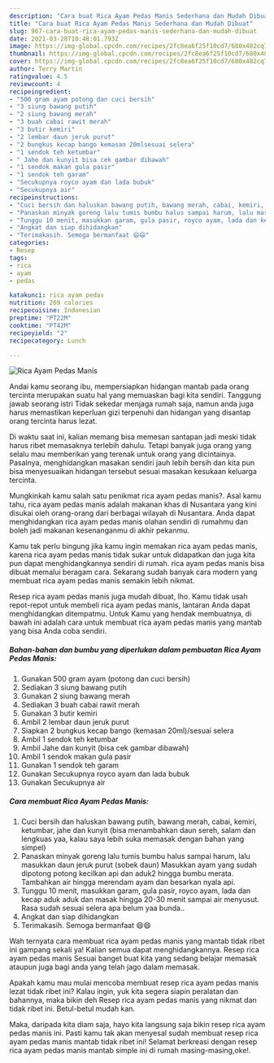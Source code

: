 ```yaml
---
description: "Cara buat Rica Ayam Pedas Manis Sederhana dan Mudah Dibuat"
title: "Cara buat Rica Ayam Pedas Manis Sederhana dan Mudah Dibuat"
slug: 967-cara-buat-rica-ayam-pedas-manis-sederhana-dan-mudah-dibuat
date: 2021-03-28T10:48:01.793Z
image: https://img-global.cpcdn.com/recipes/2fc8ea6f25f10cd7/680x482cq70/rica-ayam-pedas-manis-foto-resep-utama.jpg
thumbnail: https://img-global.cpcdn.com/recipes/2fc8ea6f25f10cd7/680x482cq70/rica-ayam-pedas-manis-foto-resep-utama.jpg
cover: https://img-global.cpcdn.com/recipes/2fc8ea6f25f10cd7/680x482cq70/rica-ayam-pedas-manis-foto-resep-utama.jpg
author: Terry Martin
ratingvalue: 4.5
reviewcount: 4
recipeingredient:
- "500 gram ayam potong dan cuci bersih"
- "3 siung bawang putih"
- "2 siung bawang merah"
- "3 buah cabai rawit merah"
- "3 butir kemiri"
- "2 lembar daun jeruk purut"
- "2 bungkus kecap bango kemasan 20mlsesuai selera"
- "1 sendok teh ketumbar"
- " Jahe dan kunyit bisa cek gambar dibawah"
- "1 sendok makan gula pasir"
- "1 sendok teh garam"
- "Secukupnya royco ayam dan lada bubuk"
- "Secukupnya air"
recipeinstructions:
- "Cuci bersih dan haluskan bawang putih, bawang merah, cabai, kemiri, ketumbar, jahe dan kunyit (bisa menambahkan daun sereh, salam dan lengkuas yaa, kalau saya lebih suka memasak dengan bahan yang simpel)"
- "Panaskan minyak goreng lalu tumis bumbu halus sampai harum, lalu masukkan daun jeruk purut (sobek daun) Masukkan ayam yang sudah dipotong potong kecilkan api dan aduk2 hingga bumbu merata. Tambahkan air hingga merendam ayam dan besarkan nyala api."
- "Tunggu 10 menit, masukkan garam, gula pasir, royco ayam, lada dan kecap aduk aduk dan masak hingga 20-30 menit sampai air menyusut. Rasa sudah sesuai selera apa belum yaa bunda.."
- "Angkat dan siap dihidangkan"
- "Terimakasih. Semoga bermanfaat 😄😄"
categories:
- Resep
tags:
- rica
- ayam
- pedas

katakunci: rica ayam pedas 
nutrition: 269 calories
recipecuisine: Indonesian
preptime: "PT22M"
cooktime: "PT42M"
recipeyield: "2"
recipecategory: Lunch

---
```



![Rica Ayam Pedas Manis](https://img-global.cpcdn.com/recipes/2fc8ea6f25f10cd7/680x482cq70/rica-ayam-pedas-manis-foto-resep-utama.jpg)

Andai kamu seorang ibu, mempersiapkan hidangan mantab pada orang tercinta merupakan suatu hal yang memuaskan bagi kita sendiri. Tanggung jawab seorang istri Tidak sekedar menjaga rumah saja, namun anda juga harus memastikan keperluan gizi terpenuhi dan hidangan yang disantap orang tercinta harus lezat.

Di waktu  saat ini, kalian memang bisa memesan santapan jadi meski tidak harus ribet memasaknya terlebih dahulu. Tetapi banyak juga orang yang selalu mau memberikan yang terenak untuk orang yang dicintainya. Pasalnya, menghidangkan masakan sendiri jauh lebih bersih dan kita pun bisa menyesuaikan hidangan tersebut sesuai masakan kesukaan keluarga tercinta. 



Mungkinkah kamu salah satu penikmat rica ayam pedas manis?. Asal kamu tahu, rica ayam pedas manis adalah makanan khas di Nusantara yang kini disukai oleh orang-orang dari berbagai wilayah di Nusantara. Anda dapat menghidangkan rica ayam pedas manis olahan sendiri di rumahmu dan boleh jadi makanan kesenanganmu di akhir pekanmu.

Kamu tak perlu bingung jika kamu ingin memakan rica ayam pedas manis, karena rica ayam pedas manis tidak sukar untuk didapatkan dan juga kita pun dapat menghidangkannya sendiri di rumah. rica ayam pedas manis bisa dibuat memalui beragam cara. Sekarang sudah banyak cara modern yang membuat rica ayam pedas manis semakin lebih nikmat.

Resep rica ayam pedas manis juga mudah dibuat, lho. Kamu tidak usah repot-repot untuk membeli rica ayam pedas manis, lantaran Anda dapat menghidangkan ditempatmu. Untuk Kamu yang hendak membuatnya, di bawah ini adalah cara untuk membuat rica ayam pedas manis yang mantab yang bisa Anda coba sendiri.

<!--inarticleads1-->

##### Bahan-bahan dan bumbu yang diperlukan dalam pembuatan Rica Ayam Pedas Manis:

1. Gunakan 500 gram ayam (potong dan cuci bersih)
1. Sediakan 3 siung bawang putih
1. Gunakan 2 siung bawang merah
1. Sediakan 3 buah cabai rawit merah
1. Gunakan 3 butir kemiri
1. Ambil 2 lembar daun jeruk purut
1. Siapkan 2 bungkus kecap bango (kemasan 20ml)/sesuai selera
1. Ambil 1 sendok teh ketumbar
1. Ambil  Jahe dan kunyit (bisa cek gambar dibawah)
1. Ambil 1 sendok makan gula pasir
1. Gunakan 1 sendok teh garam
1. Gunakan Secukupnya royco ayam dan lada bubuk
1. Gunakan Secukupnya air




<!--inarticleads2-->

##### Cara membuat Rica Ayam Pedas Manis:

1. Cuci bersih dan haluskan bawang putih, bawang merah, cabai, kemiri, ketumbar, jahe dan kunyit (bisa menambahkan daun sereh, salam dan lengkuas yaa, kalau saya lebih suka memasak dengan bahan yang simpel)
1. Panaskan minyak goreng lalu tumis bumbu halus sampai harum, lalu masukkan daun jeruk purut (sobek daun) Masukkan ayam yang sudah dipotong potong kecilkan api dan aduk2 hingga bumbu merata. Tambahkan air hingga merendam ayam dan besarkan nyala api.
1. Tunggu 10 menit, masukkan garam, gula pasir, royco ayam, lada dan kecap aduk aduk dan masak hingga 20-30 menit sampai air menyusut. Rasa sudah sesuai selera apa belum yaa bunda..
1. Angkat dan siap dihidangkan
1. Terimakasih. Semoga bermanfaat 😄😄




Wah ternyata cara membuat rica ayam pedas manis yang mantab tidak ribet ini gampang sekali ya! Kalian semua dapat menghidangkannya. Resep rica ayam pedas manis Sesuai banget buat kita yang sedang belajar memasak ataupun juga bagi anda yang telah jago dalam memasak.

Apakah kamu mau mulai mencoba membuat resep rica ayam pedas manis lezat tidak ribet ini? Kalau ingin, yuk kita segera siapin peralatan dan bahannya, maka bikin deh Resep rica ayam pedas manis yang nikmat dan tidak ribet ini. Betul-betul mudah kan. 

Maka, daripada kita diam saja, hayo kita langsung saja bikin resep rica ayam pedas manis ini. Pasti kamu tak akan menyesal sudah membuat resep rica ayam pedas manis mantab tidak ribet ini! Selamat berkreasi dengan resep rica ayam pedas manis mantab simple ini di rumah masing-masing,oke!.


